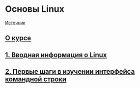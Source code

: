 # Основы Linux

[Источник](https://stepik.org/course/762/info)

## [О курсе](./00.md)

## [1. Вводная информация о Linux](./01.md)

## [2. Первые шаги в изучении интерфейса командной строки](./02.md)
